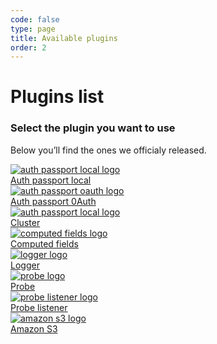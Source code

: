 ```yaml
---
code: false
type: page
title: Available plugins
order: 2
---
```


# Plugins list

### **Select the plugin you want to use**

Below you’ll find the ones we officialy released.

<div class="Tiles">
  <a href="https://github.com/kuzzleio/kuzzle-plugin-auth-passport-local" class="Tiles-item">
    <img src="/logos/passport.svg" alt="auth passport local logo" class="Tiles-item-logo">
    <div class="Tiles-item-name">Auth passport local</div>
  </a>
  <a href="https://github.com/kuzzleio/kuzzle-plugin-auth-passport-oauth" class="Tiles-item">
    <img src="/logos/passport.svg" alt="auth passport oauth logo" class="Tiles-item-logo">
    <div class="Tiles-item-name">Auth passport 0Auth</div>
  </a>
  <a href="https://github.com/kuzzleio/kuzzle-plugin-cluster" class="Tiles-item">
    <img src="/logos/cluster.svg" alt="auth passport local logo" class="Tiles-item-logo">
    <div class="Tiles-item-name">Cluster</div>
  </a>
  <a href="https://github.com/kuzzleio/computed-fields-plugin" class="Tiles-item">
    <img src="/logos/computed.svg" alt="computed fields logo" class="Tiles-item-logo">
    <div class="Tiles-item-name">Computed fields</div>
  </a>
  <a href="https://github.com/kuzzleio/kuzzle-plugin-logger" class="Tiles-item">
    <img src="/logos/logger.svg" alt="logger logo" class="Tiles-item-logo">
    <div class="Tiles-item-name">Logger</div>
  </a>
  <a href="https://github.com/kuzzleio/kuzzle-plugin-probe" class="Tiles-item">
    <img src="/logos/probe.svg" alt="probe logo" class="Tiles-item-logo">
    <div class="Tiles-item-name">Probe</div>
  </a>
  <a href="https://github.com/kuzzleio/kuzzle-plugin-probe-listener" class="Tiles-item">
    <img src="/logos/probe.svg" alt="probe listener logo" class="Tiles-item-logo">
    <div class="Tiles-item-name">Probe listener</div>
  </a>
  <a href="https://github.com/kuzzleio/kuzzle-plugin-s3" class="Tiles-item">
    <img src="/logos/plugin-s3.svg" alt="amazon s3 logo" class="Tiles-item-logo">
    <div class="Tiles-item-name">Amazon S3</div>
  </a>
</div>

